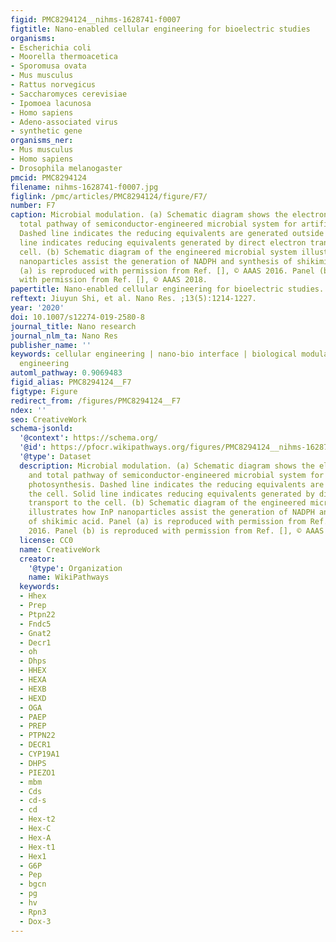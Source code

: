 ```yaml
---
figid: PMC8294124__nihms-1628741-f0007
figtitle: Nano-enabled cellular engineering for bioelectric studies
organisms:
- Escherichia coli
- Moorella thermoacetica
- Sporomusa ovata
- Mus musculus
- Rattus norvegicus
- Saccharomyces cerevisiae
- Ipomoea lacunosa
- Homo sapiens
- Adeno-associated virus
- synthetic gene
organisms_ner:
- Mus musculus
- Homo sapiens
- Drosophila melanogaster
pmcid: PMC8294124
filename: nihms-1628741-f0007.jpg
figlink: /pmc/articles/PMC8294124/figure/F7/
number: F7
caption: Microbial modulation. (a) Schematic diagram shows the electron transfer and
  total pathway of semiconductor-engineered microbial system for artificial photosynthesis.
  Dashed line indicates the reducing equivalents are generated outside the cell. Solid
  line indicates reducing equivalents generated by direct electron transport to the
  cell. (b) Schematic diagram of the engineered microbial system illustrates how InP
  nanoparticles assist the generation of NADPH and synthesis of shikimic acid. Panel
  (a) is reproduced with permission from Ref. [], © AAAS 2016. Panel (b) is reproduced
  with permission from Ref. [], © AAAS 2018.
papertitle: Nano-enabled cellular engineering for bioelectric studies.
reftext: Jiuyun Shi, et al. Nano Res. ;13(5):1214-1227.
year: '2020'
doi: 10.1007/s12274-019-2580-8
journal_title: Nano research
journal_nlm_ta: Nano Res
publisher_name: ''
keywords: cellular engineering | nano-bio interface | biological modulation | tissue
  engineering
automl_pathway: 0.9069483
figid_alias: PMC8294124__F7
figtype: Figure
redirect_from: /figures/PMC8294124__F7
ndex: ''
seo: CreativeWork
schema-jsonld:
  '@context': https://schema.org/
  '@id': https://pfocr.wikipathways.org/figures/PMC8294124__nihms-1628741-f0007.html
  '@type': Dataset
  description: Microbial modulation. (a) Schematic diagram shows the electron transfer
    and total pathway of semiconductor-engineered microbial system for artificial
    photosynthesis. Dashed line indicates the reducing equivalents are generated outside
    the cell. Solid line indicates reducing equivalents generated by direct electron
    transport to the cell. (b) Schematic diagram of the engineered microbial system
    illustrates how InP nanoparticles assist the generation of NADPH and synthesis
    of shikimic acid. Panel (a) is reproduced with permission from Ref. [], © AAAS
    2016. Panel (b) is reproduced with permission from Ref. [], © AAAS 2018.
  license: CC0
  name: CreativeWork
  creator:
    '@type': Organization
    name: WikiPathways
  keywords:
  - Hhex
  - Prep
  - Ptpn22
  - Fndc5
  - Gnat2
  - Decr1
  - oh
  - Dhps
  - HHEX
  - HEXA
  - HEXB
  - HEXD
  - OGA
  - PAEP
  - PREP
  - PTPN22
  - DECR1
  - CYP19A1
  - DHPS
  - PIEZO1
  - mbm
  - Cds
  - cd-s
  - cd
  - Hex-t2
  - Hex-C
  - Hex-A
  - Hex-t1
  - Hex1
  - G6P
  - Pep
  - bgcn
  - pg
  - hv
  - Rpn3
  - Dox-3
---
```


